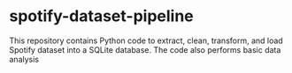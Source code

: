 # spotify-dataset-pipeline
This repository contains Python code to extract, clean, transform, and load Spotify dataset into a SQLite database. The code also performs basic data analysis
